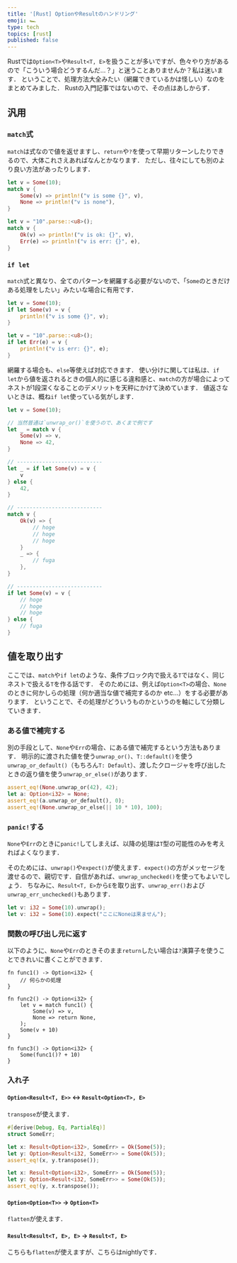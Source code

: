 ```yaml
---
title: '[Rust] OptionやResultのハンドリング'
emoji: 🏎
type: tech
topics: [rust]
published: false
---
```


Rustでは`Option<T>`や`Result<T, E>`を扱うことが多いですが、色々やり方があるので「こういう場合どうするんだ…？」と迷うことありませんか？私は迷います．
ということで、処理方法大全みたい（網羅できているかは怪しい）なのをまとめてみました．
Rustの入門記事ではないので、その点はあしからず．

## 汎用

### `match`式

`match`は式なので値を返せますし、`return`や`?`を使って早期リターンしたりできるので、大体これさえあればなんとかなります．
ただし、往々にしても別のより良い方法があったりします．

```rust
let v = Some(10);
match v {
    Some(v) => println!("v is some {}", v),
    None => println!("v is none"),
}

let v = "10".parse::<u8>();
match v {
    Ok(v) => println!("v is ok: {}", v),
    Err(e) => println!("v is err: {}", e),
}
```

### `if let`

`match`式と異なり、全てのパターンを網羅する必要がないので、「`Some`のときだけある処理をしたい」みたいな場合に有用です．

```rust
let v = Some(10);
if let Some(v) = v {
    println!("v is some {}", v);
}

let v = "10".parse::<u8>();
if let Err(e) = v {
    println!("v is err: {}", e);
}
```

網羅する場合も、`else`等使えば対応できます．
使い分けに関しては私は、`if let`から値を返されるときの個人的に感じる違和感と、`match`の方が場合によってネストが1段深くなることのデメリットを天秤にかけて決めています．
値返さないときは、概ね`if let`使っている気がします．

```rust
let v = Some(10);

// 当然普通は`unwrap_or()`を使うので、あくまで例です
let _ = match v {
    Some(v) => v,
    None => 42,
}

// ---------------------------
let _ = if let Some(v) = v {
    v
} else {
    42,
}

// ---------------------------
match v {
    Ok(v) => {
        // hoge
        // hoge
        // hoge
    }
    _ => {
        // fuga
    },
}

// ---------------------------
if let Some(v) = v {
    // hoge
    // hoge
    // hoge
} else {
    // fuga
}
```

## 値を取り出す

ここでは、`match`や`if let`のような、条件ブロック内で扱える`T`ではなく、同じネストで扱える`T`を作る話です．
そのためには、例えば`Option<T>`の場合、`None`のときに何かしらの処理（何か適当な値で補完するのか etc...）をする必要があります．
ということで、その処理がどういうものかというのを軸にして分類していきます．

### ある値で補完する

別の手段として、`None`や`Err`の場合、にある値で補完するという方法もあります．
明示的に渡された値を使う`unwrap_or()`、`T::default()`を使う`unwrap_or_default()`（もちろん`T: Default`）、渡したクロージャを呼び出したときの返り値を使う`unwrap_or_else()`があります．

```rust
assert_eq!(None.unwrap_or(42), 42);
let a: Option<i32> = None;
assert_eq!(a.unwrap_or_default(), 0);
assert_eq!(None.unwrap_or_else(|| 10 * 10), 100);
```

### `panic!`する

`None`や`Err`のときに`panic!`してしまえば、以降の処理は`T`型の可能性のみを考えればよくなります．

そのためには、`unwrap()`や`expect()`が使えます．`expect()`の方がメッセージを渡せるので、親切です．自信があれば、`unwrap_unchecked()`を使ってもよいでしょう．
ちなみに、`Result<T, E>`から`E`を取り出す、`unwrap_err()`および`unwrap_err_unchecked()`もあります．

```rust
let v: i32 = Some(10).unwrap();
let v: i32 = Some(10).expect("ここにNoneは来ません");
```

### 関数の呼び出し元に返す

以下のように、`None`や`Err`のときそのまま`return`したい場合は`?`演算子を使うことできれいに書くことができます．

```
fn func1() -> Option<i32> {
    // 何らかの処理
}

fn func2() -> Option<i32> {
    let v = match func1() {
        Some(v) => v,
        None => return None,
    );
    Some(v + 10)
}

fn func3() -> Option<i32> {
    Some(func1()? + 10)
}
```

### 入れ子

#### `Option<Result<T, E>>` <-> `Result<Option<T>, E>`

`transpose`が使えます．

```rust
#[derive(Debug, Eq, PartialEq)]
struct SomeErr;

let x: Result<Option<i32>, SomeErr> = Ok(Some(5));
let y: Option<Result<i32, SomeErr>> = Some(Ok(5));
assert_eq!(x, y.transpose());

let x: Result<Option<i32>, SomeErr> = Ok(Some(5));
let y: Option<Result<i32, SomeErr>> = Some(Ok(5));
assert_eq!(y, x.transpose());
```

#### `Option<Option<T>>` -> `Option<T>`

`flatten`が使えます．

#### `Result<Result<T, E>, E>` -> `Result<T, E>`

こちらも`flatten`が使えますが、こちらはnightlyです．
